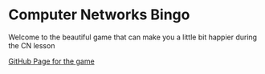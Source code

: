# Computer Networks Bingo

Welcome to the beautiful game that can make you a little bit happier during the CN lesson

[GitHub Page for the game](https://www.kseniadumpling.github.io/bingo)

